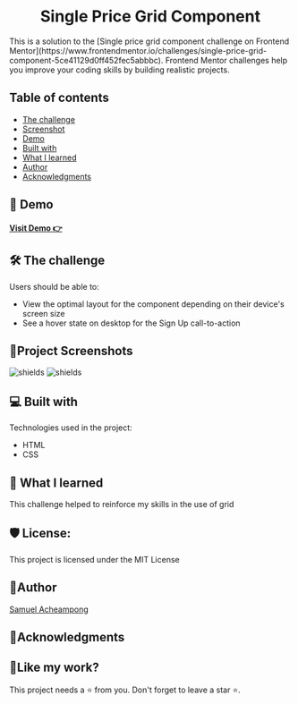 <h1 align="center">Single Price Grid Component</h1>

<p>This is a solution to the [Single price grid component challenge on Frontend Mentor](https://www.frontendmentor.io/challenges/single-price-grid-component-5ce41129d0ff452fec5abbbc). Frontend Mentor challenges help you improve your coding skills by building realistic projects.  </p>

## Table of contents

  - [The challenge](#the-challenge)
  - [Screenshot](#screenshot)
  - [Demo](#demo)
  - [Built with](#built-with)
  - [What I learned](#what-i-learned)
  - [Author](#author)
  - [Acknowledgments](#acknowledgments)

## 🚀 Demo

<h4><a href="https://yawsamcode.github.io/single-price-grid-component/">  Visit Demo 👉</a></h4>


## 🛠 The challenge

Users should be able to:

- View the optimal layout for the component depending on their device's screen size
- See a hover state on desktop for the Sign Up call-to-action

## 📸Project Screenshots

<img src="https://res.cloudinary.com/dlykqebw2/image/upload/v1702629082/desktop-design_fcqpzu.jpg" alt="shields">
<img src="https://res.cloudinary.com/dlykqebw2/image/upload/v1702629038/mobile-design_rtvmfn.jpg" alt="shields">

  
## 💻 Built with

Technologies used in the project:

*  HTML
*  CSS


## 📖 What I learned

<p>This challenge helped to reinforce my skills in the use of grid</p>

<h2>🛡️ License:</h2>

This project is licensed under the MIT License


## 🤴Author

[Samuel Acheampong](https://www.linkedin.com/in/yawsamcode/)

## 🤝Acknowledgments


<h2>💖Like my work?</h2>

This project needs a ⭐️ from you. Don't forget to leave a star ⭐️.   
